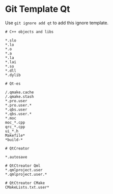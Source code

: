 Git Template Qt
===

Use `git ignore add qt` to add this ignore template.

```
# C++ objects and libs

*.slo
*.lo
*.o
*.a
*.la
*.lai
*.so
*.dll
*.dylib

# Qt-es

/.qmake.cache
/.qmake.stash
*.pro.user
*.pro.user.*
*.qbs.user
*.qbs.user.*
*.moc
moc_*.cpp
qrc_*.cpp
ui_*.h
Makefile*
*build-*

# QtCreator

*.autosave

# QtCtreator Qml
*.qmlproject.user
*.qmlproject.user.*

# QtCtreator CMake
CMakeLists.txt.user*

```
